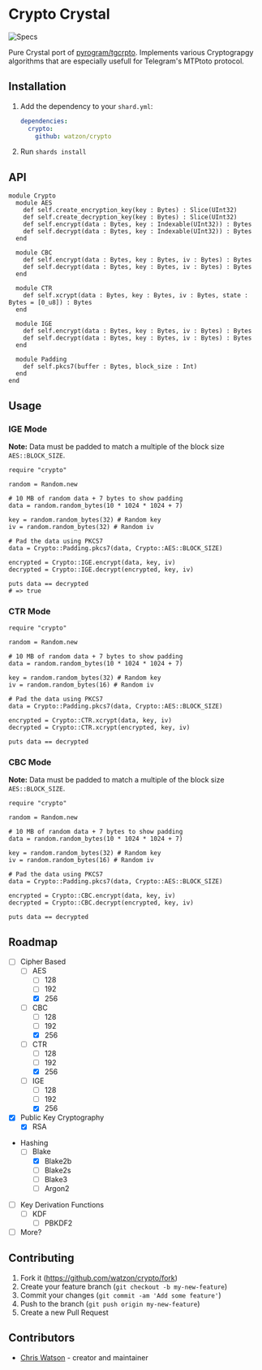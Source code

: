 # Crypto Crystal

![Specs](https://github.com/protoncr/crypto/workflows/Specs/badge.svg)

Pure Crystal port of [pyrogram/tgcrpto](https://github.com/pyrogram/tgcrpto). Implements various Cryptograpgy algorithms that are especially usefull for Telegram's MTPtoto protocol.

## Installation

1. Add the dependency to your `shard.yml`:

   ```yaml
   dependencies:
     crypto:
       github: watzon/crypto
   ```

2. Run `shards install`

## API

```crystal
module Crypto
  module AES
    def self.create_encryption_key(key : Bytes) : Slice(UInt32)
    def self.create_decryption_key(key : Bytes) : Slice(UInt32)
    def self.encrypt(data : Bytes, key : Indexable(UInt32)) : Bytes
    def self.decrypt(data : Bytes, key : Indexable(UInt32)) : Bytes
  end

  module CBC
    def self.encrypt(data : Bytes, key : Bytes, iv : Bytes) : Bytes
    def self.decrypt(data : Bytes, key : Bytes, iv : Bytes) : Bytes
  end

  module CTR
    def self.xcrypt(data : Bytes, key : Bytes, iv : Bytes, state : Bytes = [0_u8]) : Bytes
  end

  module IGE
    def self.encrypt(data : Bytes, key : Bytes, iv : Bytes) : Bytes
    def self.decrypt(data : Bytes, key : Bytes, iv : Bytes) : Bytes
  end

  module Padding
    def self.pkcs7(buffer : Bytes, block_size : Int)
  end
end
```

## Usage

### IGE Mode

**Note:** Data must be padded to match a multiple of the block size `AES::BLOCK_SIZE`.

```crystal
require "crypto"

random = Random.new

# 10 MB of random data + 7 bytes to show padding
data = random.random_bytes(10 * 1024 * 1024 + 7)

key = random.random_bytes(32) # Random key
iv = random.random_bytes(32) # Random iv

# Pad the data using PKCS7
data = Crypto::Padding.pkcs7(data, Crypto::AES::BLOCK_SIZE)

encrypted = Crypto::IGE.encrypt(data, key, iv)
decrypted = Crypto::IGE.decrypt(encrypted, key, iv)

puts data == decrypted
# => true
```

### CTR Mode

```crystal
require "crypto"

random = Random.new

# 10 MB of random data + 7 bytes to show padding
data = random.random_bytes(10 * 1024 * 1024 + 7)

key = random.random_bytes(32) # Random key
iv = random.random_bytes(16) # Random iv

# Pad the data using PKCS7
data = Crypto::Padding.pkcs7(data, Crypto::AES::BLOCK_SIZE)

encrypted = Crypto::CTR.xcrypt(data, key, iv)
decrypted = Crypto::CTR.xcrypt(encrypted, key, iv)

puts data == decrypted
```

### CBC Mode

**Note:** Data must be padded to match a multiple of the block size `AES::BLOCK_SIZE`.

```crystal
require "crypto"

random = Random.new

# 10 MB of random data + 7 bytes to show padding
data = random.random_bytes(10 * 1024 * 1024 + 7)

key = random.random_bytes(32) # Random key
iv = random.random_bytes(16) # Random iv

# Pad the data using PKCS7
data = Crypto::Padding.pkcs7(data, Crypto::AES::BLOCK_SIZE)

encrypted = Crypto::CBC.encrypt(data, key, iv)
decrypted = Crypto::CBC.decrypt(encrypted, key, iv)

puts data == decrypted
```

## Roadmap

- [ ] Cipher Based
  - [ ] AES
    - [ ] 128
    - [ ] 192
    - [x] 256
  - [ ] CBC
    - [ ] 128
    - [ ] 192
    - [x] 256
  - [ ] CTR
    - [ ] 128
    - [ ] 192
    - [x] 256
  - [ ] IGE
    - [ ] 128
    - [ ] 192
    - [x] 256
- [x] Public Key Cryptography
  - [x] RSA
- Hashing
  - [ ] Blake
    - [x] Blake2b
    - [ ] Blake2s
    - [ ] Blake3
    - [ ] Argon2
- [ ] Key Derivation Functions
  - [ ] KDF
    - [ ] PBKDF2
- [ ] More?

## Contributing

1. Fork it (<https://github.com/watzon/crypto/fork>)
2. Create your feature branch (`git checkout -b my-new-feature`)
3. Commit your changes (`git commit -am 'Add some feature'`)
4. Push to the branch (`git push origin my-new-feature`)
5. Create a new Pull Request

## Contributors

- [Chris Watson](https://github.com/watzon) - creator and maintainer
